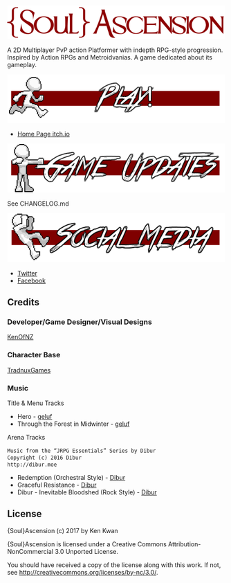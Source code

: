 ![{Soul}Ascension](https://github.com/K-Games/Ascension/raw/master/Ascension/resources/sprites/ui/menu/title.png)

A 2D Multiplayer PvP action Platformer with indepth RPG-style progression.
Inspired by Action RPGs and Metroidvanias. A game dedicated about its gameplay.

![Play](https://github.com/K-Games/AscensionInfo/raw/master/images/play.png)

- [Home Page itch.io](https://kenofnz.itch.io/ascension)

![Game Updates](https://github.com/K-Games/AscensionInfo/raw/master/images/updates.png)

See CHANGELOG.md

![Social Media](https://github.com/K-Games/AscensionInfo/raw/master/images/social.png)

- [Twitter](https://twitter.com/Ascension2D)
- [Facebook](https://www.facebook.com/Ascension2D/)

## Credits
### Developer/Game Designer/Visual Designs
[KenOfNZ](https://github.com/kenofnz)

### Character Base
[TradnuxGames](http://tradnux.com/)

### Music
Title & Menu Tracks

* Hero - [geluf](https://soundcloud.com/geluf)
* Through the Forest in Midwinter - [geluf](https://soundcloud.com/geluf)

Arena Tracks

```
Music from the “JRPG Essentials” Series by Dibur
Copyright (c) 2016 Dibur
http://dibur.moe
```

* Redemption (Orchestral Style) - [Dibur](http://dibur.moe)
* Graceful Resistance - [Dibur](http://dibur.moe)
* Dibur - Inevitable Bloodshed (Rock Style) - [Dibur](http://dibur.moe)

## License 

{Soul}Ascension (c) 2017 by Ken Kwan

{Soul}Ascension is licensed under a
Creative Commons Attribution-NonCommercial 3.0 Unported License.

You should have received a copy of the license along with this
work. If not, see <http://creativecommons.org/licenses/by-nc/3.0/>.